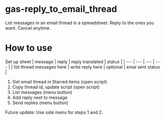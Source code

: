 # gas-reply_to_email_thread
List messages in an email thread in a spreadsheet. Reply to the ones you want. Cancel anytime. 

# How to use
Set up sheet
| message | reply | reply translated | status |
| --- | --- | --- | --- |
| list thread messages here | write reply here | optional | emai sent status | 

1. Get email thread in Starred items (open script)
2. Copy thread id, update script (open script)
3. List messages (menu button)
4. Add reply next to message
5. Send replies (menu button)

Future update: Use side menu for steps 1 and 2.
